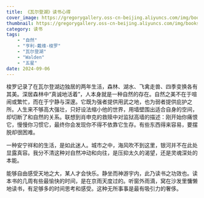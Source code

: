```yaml
---
title: 《瓦尔登湖》读书心得
cover_image: https://gregorygallery.oss-cn-beijing.aliyuncs.com/img/books.jpeg
thumbnail: https://gregorygallery.oss-cn-beijing.aliyuncs.com/img/books.jpeg
category: 读书
tags: 
    - "自然"
    - "亨利-戴维-梭罗"
    - "瓦尔登湖"
    - "Walden"
    - "五星"
date: 2024-09-06
---
```


梭罗记录了在瓦尔登湖边独居的两年生活，森林、湖水、飞禽走兽、四季变换各有其美。深居森林中“真诚地活着”，人本身就是一种自然的存在。自然之美不在于喧闹或繁忙，而在于宁静与深邃。它既为强者提供用武之地，也为弱者提供庇护之所。人生来不够高大强壮，只好设法缩小他的世界，用墙壁围出适合自身的空间，却切断了和自然的关系。联想到肖申克的救赎中对监狱高墙的描述：刚开始你痛恨它，慢慢你习惯它，最终你会发现你不得不依靠它生存。有些东西得来容易，要摆脱却很困难。

一种安宁祥和的生活，是如此迷人。城市之中，海风吹不到这里，银河并不在此处显露真容。我分不清这种对自然冲动和向往，是压抑太久的渴望，还是灵魂深处的本能。

能够自由感受天地之大，某人才会快乐。静坐而神游宇内，此乃读书之功效也。读本书的几周有些最愉快的时间，是在京雨天度过的。听窗外雨滴，窝在沙发里慵懒地读书，有足够多的时间思考和感受。这种无所事事是最有吸引力的奢侈。